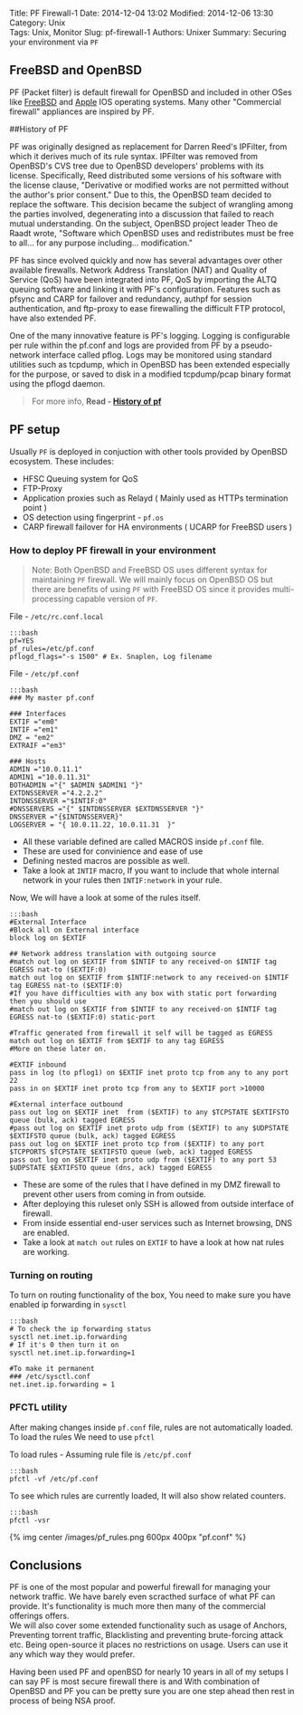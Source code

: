 Title: PF Firewall-1
Date: 2014-12-04 13:02
Modified: 2014-12-06 13:30
Category: Unix    
Tags: Unix, Monitor
Slug: pf-firewall-1 
Authors: Unixer
Summary: Securing your environment via `PF`

## FreeBSD and OpenBSD 
PF (Packet filter) is default firewall for OpenBSD and included in other OSes like [FreeBSD](http://www.freebsd.org) and [Apple](http://www.apple.com "Apple") IOS operating systems. Many other "Commercial firewall" appliances are inspired by PF.

##History of PF

PF was originally designed as replacement for Darren Reed's IPFilter, from which it derives much of its rule syntax. IPFilter was removed from OpenBSD's CVS tree due to OpenBSD developers' problems with its license. Specifically, Reed distributed some versions of his software with the license clause, "Derivative or modified works are not permitted without the author's prior consent." Due to this, the OpenBSD team decided to replace the software. This decision became the subject of wrangling among the parties involved, degenerating into a discussion that failed to reach mutual understanding. On the subject, OpenBSD project leader Theo de Raadt wrote, "Software which OpenBSD uses and redistributes must be free to all... for any purpose including... modification."

PF has since evolved quickly and now has several advantages over other available firewalls. Network Address Translation (NAT) and Quality of Service (QoS) have been integrated into PF, QoS by importing the ALTQ queuing software and linking it with PF's configuration. Features such as pfsync and CARP for failover and redundancy, authpf for session authentication, and ftp-proxy to ease firewalling the difficult FTP protocol, have also extended PF.

One of the many innovative feature is PF's logging. Logging is configurable per rule within the pf.conf and logs are provided from PF by a pseudo-network interface called pflog. Logs may be monitored using standard utilities such as tcpdump, which in OpenBSD has been extended especially for the purpose, or saved to disk in a modified tcpdump/pcap binary format using the pflogd daemon.

> For more info, **Read  - [History of pf](http://en.wikipedia.org/wiki/PF_%28firewall%29)**

## PF setup
Usually `PF` is deployed  in conjuction with other tools provided by OpenBSD ecosystem.
These includes:
* HFSC Queuing system for QoS
* FTP-Proxy
* Application proxies such as Relayd ( Mainly used as HTTPs termination point )
* OS detection using fingerprint - `pf.os`
* CARP firewall failover for HA environments ( UCARP for FreeBSD users )

### How to deploy PF firewall in your environment

> Note: Both OpenBSD and FreeBSD OS uses different syntax for maintaining `PF` firewall.
> We will mainly focus on OpenBSD OS but there are benefits of using `PF` with FreeBSD OS since it provides multi-processing capable version of `PF`.

<!--{% include_code pf.conf [lang:sh] [pf.conf] %}-->

File - `/etc/rc.conf.local`

    :::bash
    pf=YES
    pf_rules=/etc/pf.conf
    pflogd_flags="-s 1500" # Ex. Snaplen, Log filename 

File - `/etc/pf.conf`

    :::bash
    ### My master pf.conf

    ### Interfaces
    EXTIF ="em0"
    INTIF ="em1"
    DMZ = "em2"
    EXTRAIF ="em3"

    ### Hosts
	ADMIN ="10.0.11.1"
    ADMIN1 ="10.0.11.31"
    BOTHADMIN ="{" $ADMIN $ADMIN1 "}"
    EXTDNSSERVER ="4.2.2.2"
    INTDNSSERVER ="$INTIF:0"
    #DNSSERVERS ="{" $INTDNSSERVER $EXTDNSSERVER "}"
    DNSSERVER ="{$INTDNSSERVER}"
    LOGSERVER = "{ 10.0.11.22, 10.0.11.31  }"

* All these variable defined are called MACROS inside `pf.conf` file.
* These are used for convinience and ease of use
* Defining nested macros are possible as well.
* Take a look at `INTIF` macro, If you want to include that whole internal network in your rules then `INTIF:network` in your rule.

Now, We will have a look at some of the rules itself.

    :::bash
    #External Interface
    #Block all on External interface
    block log on $EXTIF

    ## Network address translation with outgoing source 
    #match out log on $EXTIF from $INTIF to any received-on $INTIF tag EGRESS nat-to ($EXTIF:0) 
    match out log on $EXTIF from $INTIF:network to any received-on $INTIF tag EGRESS nat-to ($EXTIF:0)
    #If you have difficulties with any box with static port forwarding then you should use
    #match out log on $EXTIF from $INTIF to any received-on $INTIF tag EGRESS nat-to ($EXTIF:0) static-port

    #Traffic generated from firewall it self will be tagged as EGRESS
    match out log on $EXTIF from $EXTIF to any tag EGRESS
    #More on these later on.

    #EXTIF inbound
    pass in log (to pflog1) on $EXTIF inet proto tcp from any to any port 22 
    pass in on $EXTIF inet proto tcp from any to $EXTIF port >10000

    #External interface outbound
    pass out log on $EXTIF inet  from ($EXTIF) to any $TCPSTATE $EXTIFSTO queue (bulk, ack) tagged EGRESS
    #pass out log on $EXTIF inet proto udp from ($EXTIF) to any $UDPSTATE $EXTIFSTO queue (bulk, ack) tagged EGRESS
    pass out log on $EXTIF inet proto tcp from ($EXTIF) to any port $TCPPORTS $TCPSTATE $EXTIFSTO queue (web, ack) tagged EGRESS
    pass out log on $EXTIF inet proto udp from ($EXTIF) to any port 53 $UDPSTATE $EXTIFSTO queue (dns, ack) tagged EGRESS

* These are some of the rules that I have defined in my DMZ firewall to prevent other users from coming in from outside.
* After deploying this ruleset only SSH is allowed from outside interface of firewall. 
* From inside essential end-user services such as Internet browsing, DNS are enabled. 
* Take a look at `match out` rules on `EXTIF` to have a look at how nat rules are working. 

### Turning on routing
To turn on routing functionality of the box, You need to make sure you have enabled ip forwarding in `sysctl`

    :::bash
    # To check the ip forwarding status
    sysctl net.inet.ip.forwarding
    # If it's 0 then turn it on
    sysctl net.inet.ip.forwarding=1

    #To make it permanent 
    ### /etc/sysctl.conf
    net.inet.ip.forwarding = 1

### PFCTL utility
After making changes inside `pf.conf` file, rules are not automatically loaded. To load the rules We need to use `pfctl`

To load rules - Assuming rule file is `/etc/pf.conf`

    :::bash
    pfctl -vf /etc/pf.conf

To see which rules are currently loaded, It will also show related counters. 

    :::bash
    pfctl -vsr 

{% img center /images/pf_rules.png 600px 400px "pf.conf" %}


## Conclusions
PF is one of the most popular and powerful firewall for managing your network traffic. We have barely even scracthed surface of what PF can provide. It's functionality is much more then many of the commercial offerings offers.  
We will also cover some extended functionality such as usage of Anchors, Preventing torrent traffic, Blacklisting and preventing brute-forcing attack etc.
Being open-source it places no restrictions on usage. Users can use it any which way they would prefer.  

Having been used PF and openBSD for nearly 10 years in all of my setups I can say PF is most secure firewall there is and With combination of OpenBSD and PF you can be pretty sure you are one step ahead then rest  in process of being NSA proof.


